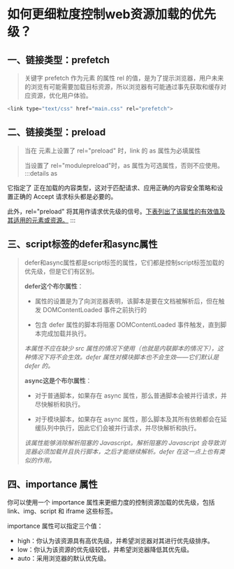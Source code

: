 # 如何更细粒度控制web资源加载的优先级？

## 一、链接类型：prefetch

> 关键字 prefetch 作为元素 <link> 的属性 rel 的值，是为了提示浏览器，用户未来的浏览有可能需要加载目标资源，所以浏览器有可能通过事先获取和缓存对应资源，优化用户体验。

```js
<link type="text/css" href="main.css" rel="prefetch">
```

## 二、链接类型：preload
> 当在 <link> 元素上设置了 rel="preload" 时，link 的 as 属性为必填属性
> 
> 当设置了 rel="modulepreload"时，as 属性为可选属性，否则不应使用。
:::details as

它指定了 <link> 正在加载的内容类型，这对于匹配请求、应用正确的内容安全策略和设置正确的 Accept 请求标头都是必要的。

此外，rel="preload" 将其用作请求优先级的信号。[下表列出了该属性的有效值及其适用的元素或资源。](https://developer.mozilla.org/zh-CN/docs/Web/HTML/Element/link#%E5%B1%9E%E6%80%A7)
:::

## 三、script标签的defer和async属性

> defer和async属性都是script标签的属性，它们都是控制script标签加载的优先级，但是它们有区别。
> 
> **defer这个布尔属性**：
> 
>   - 属性的设置是为了向浏览器表明，该脚本是要在文档被解析后，但在触发 DOMContentLoaded 事件之前执行的
> 
>   - 包含 defer 属性的脚本将阻塞 DOMContentLoaded 事件触发，直到脚本完成加载并执行。
> 
> *本属性不应在缺少 src 属性的情况下使用（也就是内联脚本的情况下），这种情况下将不会生效。defer 属性对模块脚本也不会生效——它们默认是 defer 的。*
> 
> **async这是个布尔属性**：
> 
>   - 对于普通脚本，如果存在 async 属性，那么普通脚本会被并行请求，并尽快解析和执行。
> 
>   - 对于模块脚本，如果存在 async 属性，那么脚本及其所有依赖都会在延缓队列中执行，因此它们会被并行请求，并尽快解析和执行。
> 
> *该属性能够消除解析阻塞的 Javascript。解析阻塞的 Javascript 会导致浏览器必须加载并且执行脚本，之后才能继续解析。defer 在这一点上也有类似的作用。*

## 四、importance 属性

你可以使用一个 importance 属性来更细力度的控制资源加载的优先级，包括 link、img、script 和 iframe 这些标签。

importance 属性可以指定三个值：
- high：你认为该资源具有高优先级，并希望浏览器对其进行优先级排序。
- low：你认为该资源的优先级较低，并希望浏览器降低其优先级。
- auto：采用浏览器的默认优先级。

